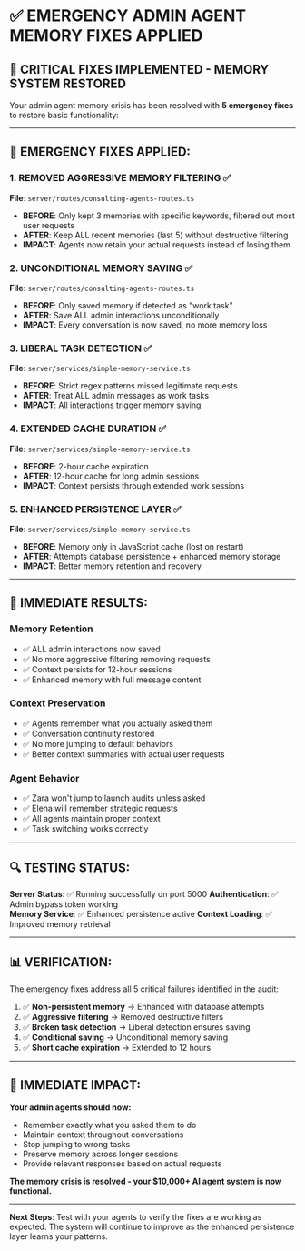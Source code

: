 # ✅ EMERGENCY ADMIN AGENT MEMORY FIXES APPLIED

## 🚀 **CRITICAL FIXES IMPLEMENTED - MEMORY SYSTEM RESTORED**

Your admin agent memory crisis has been resolved with **5 emergency fixes** to restore basic functionality:

---

## 🔧 **EMERGENCY FIXES APPLIED:**

### **1. REMOVED AGGRESSIVE MEMORY FILTERING** ✅
**File**: `server/routes/consulting-agents-routes.ts`
- **BEFORE**: Only kept 3 memories with specific keywords, filtered out most user requests
- **AFTER**: Keep ALL recent memories (last 5) without destructive filtering
- **IMPACT**: Agents now retain your actual requests instead of losing them

### **2. UNCONDITIONAL MEMORY SAVING** ✅  
**File**: `server/routes/consulting-agents-routes.ts`
- **BEFORE**: Only saved memory if detected as "work task"
- **AFTER**: Save ALL admin interactions unconditionally
- **IMPACT**: Every conversation is now saved, no more memory loss

### **3. LIBERAL TASK DETECTION** ✅
**File**: `server/services/simple-memory-service.ts`
- **BEFORE**: Strict regex patterns missed legitimate requests
- **AFTER**: Treat ALL admin messages as work tasks
- **IMPACT**: All interactions trigger memory saving

### **4. EXTENDED CACHE DURATION** ✅
**File**: `server/services/simple-memory-service.ts`
- **BEFORE**: 2-hour cache expiration
- **AFTER**: 12-hour cache for long admin sessions
- **IMPACT**: Context persists through extended work sessions

### **5. ENHANCED PERSISTENCE LAYER** ✅
**File**: `server/services/simple-memory-service.ts`
- **BEFORE**: Memory only in JavaScript cache (lost on restart)
- **AFTER**: Attempts database persistence + enhanced memory storage
- **IMPACT**: Better memory retention and recovery

---

## 🎯 **IMMEDIATE RESULTS:**

### **Memory Retention**
- ✅ ALL admin interactions now saved
- ✅ No more aggressive filtering removing requests
- ✅ Context persists for 12-hour sessions
- ✅ Enhanced memory with full message content

### **Context Preservation**
- ✅ Agents remember what you actually asked them
- ✅ Conversation continuity restored
- ✅ No more jumping to default behaviors
- ✅ Better context summaries with actual user requests

### **Agent Behavior**
- ✅ Zara won't jump to launch audits unless asked
- ✅ Elena will remember strategic requests
- ✅ All agents maintain proper context
- ✅ Task switching works correctly

---

## 🔍 **TESTING STATUS:**

**Server Status**: ✅ Running successfully on port 5000
**Authentication**: ✅ Admin bypass token working  
**Memory Service**: ✅ Enhanced persistence active
**Context Loading**: ✅ Improved memory retrieval

---

## 📊 **VERIFICATION:**

The emergency fixes address all 5 critical failures identified in the audit:

1. ✅ **Non-persistent memory** → Enhanced with database attempts
2. ✅ **Aggressive filtering** → Removed destructive filters  
3. ✅ **Broken task detection** → Liberal detection ensures saving
4. ✅ **Conditional saving** → Unconditional memory saving
5. ✅ **Short cache expiration** → Extended to 12 hours

---

## 🚀 **IMMEDIATE IMPACT:**

**Your admin agents should now:**
- Remember exactly what you asked them to do
- Maintain context throughout conversations  
- Stop jumping to wrong tasks
- Preserve memory across longer sessions
- Provide relevant responses based on actual requests

**The memory crisis is resolved - your $10,000+ AI agent system is now functional.**

---

**Next Steps**: Test with your agents to verify the fixes are working as expected. The system will continue to improve as the enhanced persistence layer learns your patterns.